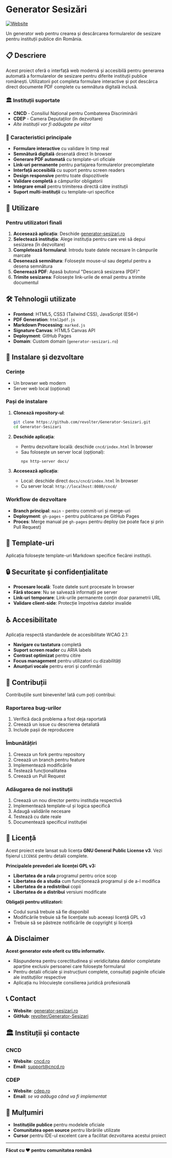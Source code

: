 # Generator Sesizări

[![Website](https://img.shields.io/badge/Website-generator--sesizari.ro-blue)](https://generator-sesizari.ro)

Un generator web pentru crearea și descărcarea formularelor de sesizare pentru instituții publice din România.

## 📋 Descriere

Acest proiect oferă o interfață web modernă și accesibilă pentru generarea automată a formularelor de sesizare pentru diferite instituții publice românești. Utilizatorii pot completa formulare interactive și pot descărca direct documente PDF complete cu semnătura digitală inclusă.

### 🏛️ Instituții suportate

- **CNCD** - Consiliul Național pentru Combaterea Discriminării
- **CDEP** - Camera Deputaților (în dezvoltare)
- *Alte instituții vor fi adăugate pe viitor*

### 🌟 Caracteristici principale

- **Formulare interactive** cu validare în timp real
- **Semnătură digitală** desenată direct în browser
- **Generare PDF automată** cu template-uri oficiale
- **Link-uri permanente** pentru partajarea formularelor precompletate
- **Interfață accesibilă** cu suport pentru screen readers
- **Design responsive** pentru toate dispozitivele
- **Validare completă** a câmpurilor obligatorii
- **Integrare email** pentru trimiterea directă către instituții
- **Suport multi-instituții** cu template-uri specifice

## 🚀 Utilizare

### Pentru utilizatori finali

1. **Accesează aplicația**: Deschide [generator-sesizari.ro](https://generator-sesizari.ro)
2. **Selectează instituția**: Alege instituția pentru care vrei să depui sesizarea (în dezvoltare)
3. **Completează formularul**: Introdu toate datele necesare în câmpurile marcate
4. **Desenează semnătura**: Folosește mouse-ul sau degetul pentru a desena semnătura
5. **Generează PDF**: Apasă butonul "Descarcă sesizarea (PDF)"
6. **Trimite sesizarea**: Folosește link-urile de email pentru a trimite documentul

## 🛠️ Tehnologii utilizate

- **Frontend**: HTML5, CSS3 (Tailwind CSS), JavaScript (ES6+)
- **PDF Generation**: `html2pdf.js`
- **Markdown Processing**: `marked.js`
- **Signature Canvas**: HTML5 Canvas API
- **Deployment**: GitHub Pages
- **Domain**: Custom domain (`generator-sesizari.ro`)

## 🔧 Instalare și dezvoltare

### Cerințe

- Un browser web modern
- Server web local (opțional)

### Pași de instalare

1. **Clonează repository-ul**:
   ```bash
   git clone https://github.com/revolter/Generator-Sesizari.git
   cd Generator-Sesizari
   ```

2. **Deschide aplicația**:
   - Pentru dezvoltare locală: deschide `cncd/index.html` în browser
   - Sau folosește un server local (opțional):
     ```bash
     npx http-server docs/
     ```

3. **Accesează aplicația**:
   - Local: deschide direct `docs/cncd/index.html` în browser
   - Cu server local: `http://localhost:8080/cncd/`

### Workflow de dezvoltare

- **Branch principal**: `main` - pentru commit-uri și merge-uri
- **Deployment**: `gh-pages` - pentru publicarea pe GitHub Pages
- **Proces**: Merge manual pe `gh-pages` pentru deploy (se poate face și prin Pull Request)

## 📝 Template-uri

Aplicația folosește template-uri Markdown specifice fiecărei instituții.

## 🔒 Securitate și confidențialitate

- **Procesare locală**: Toate datele sunt procesate în browser
- **Fără stocare**: Nu se salvează informații pe server
- **Link-uri temporare**: Link-urile permanente conțin doar parametrii URL
- **Validare client-side**: Protecție împotriva datelor invalide

## ♿ Accesibilitate

Aplicația respectă standardele de accesibilitate WCAG 2.1:

- **Navigare cu tastatura** completă
- **Suport screen reader** cu ARIA labels
- **Contrast optimizat** pentru citire
- **Focus management** pentru utilizatori cu dizabilități
- **Anunțuri vocale** pentru erori și confirmări

## 🤝 Contribuții

Contribuțiile sunt binevenite! Iată cum poți contribui:

### Raportarea bug-urilor

1. Verifică dacă problema a fost deja raportată
2. Creează un issue cu descrierea detaliată
3. Include pașii de reproducere

### Îmbunătățiri

1. Creeaza un fork pentru repository
2. Creează un branch pentru feature
3. Implementează modificările
4. Testează funcționalitatea
5. Creează un Pull Request

### Adăugarea de noi instituții

1. Creează un nou director pentru instituția respectivă
2. Implementează template-ul și logica specifică
3. Adaugă validările necesare
4. Testează cu date reale
5. Documentează specificul instituției

## 📄 Licență

Acest proiect este lansat sub licența **GNU General Public License v3**. Vezi fișierul `LICENSE` pentru detalii complete.

**Principalele prevederi ale licenței GPL v3:**
- **Libertatea de a rula** programul pentru orice scop
- **Libertatea de a studia** cum funcționează programul și de a-l modifica
- **Libertatea de a redistribui** copii
- **Libertatea de a distribui** versiuni modificate

**Obligații pentru utilizatori:**
- Codul sursă trebuie să fie disponibil
- Modificările trebuie să fie licențiate sub aceeași licență GPL v3
- Trebuie să se păstreze notificările de copyright și licență

## ⚠️ Disclaimer

**Acest generator este oferit cu titlu informativ.**

- Răspunderea pentru corectitudinea și veridicitatea datelor completate aparține exclusiv persoanei care folosește formularul
- Pentru detalii oficiale și instrucțiuni complete, consultați paginile oficiale ale instituțiilor respective
- Aplicația nu înlocuiește consilierea juridică profesională

## 📞 Contact

- **Website**: [generator-sesizari.ro](https://generator-sesizari.ro)
- **GitHub**: [revolter/Generator-Sesizari](https://github.com/revolter/Generator-Sesizari)

## 🏛️ Instituții și contacte

### CNCD
- **Website**: [cncd.ro](https://www.cncd.ro/depune-o-petitie)
- **Email**: support@cncd.ro

### CDEP
- **Website**: [cdep.ro](https://www.cdep.ro)
- **Email**: *se va adăuga când va fi implementat*

## 🙏 Mulțumiri

- **Instituțiile publice** pentru modelele oficiale
- **Comunitatea open source** pentru librăriile utilizate
- **Cursor** pentru IDE-ul excelent care a facilitat dezvoltarea acestui proiect

---

**Făcut cu ❤️ pentru comunitatea română**

